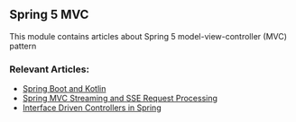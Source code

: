 ## Spring 5 MVC

This module contains articles about Spring 5 model-view-controller (MVC) pattern 

### Relevant Articles:
- [Spring Boot and Kotlin](http://www.baeldung.com/spring-boot-kotlin)
- [Spring MVC Streaming and SSE Request Processing](https://www.baeldung.com/spring-mvc-sse-streams)
- [Interface Driven Controllers in Spring](https://www.baeldung.com/spring-interface-driven-controllers)

